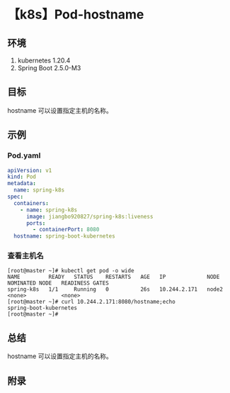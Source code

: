 # 【k8s】Pod-hostname

## 环境

1. kubernetes 1.20.4
2. Spring Boot 2.5.0-M3

## 目标

hostname 可以设置指定主机的名称。

## 示例

### Pod.yaml

```yaml
apiVersion: v1
kind: Pod
metadata:
  name: spring-k8s
spec:
  containers:
    - name: spring-k8s
      image: jiangbo920827/spring-k8s:liveness
      ports:
        - containerPort: 8080
  hostname: spring-boot-kubernetes
```

### 查看主机名

```
[root@master ~]# kubectl get pod -o wide
NAME         READY   STATUS    RESTARTS   AGE   IP             NODE    NOMINATED NODE   READINESS GATES
spring-k8s   1/1     Running   0          26s   10.244.2.171   node2   <none>           <none>
[root@master ~]# curl 10.244.2.171:8080/hostname;echo
spring-boot-kubernetes
[root@master ~]#

```

## 总结

hostname 可以设置指定主机的名称。

## 附录
